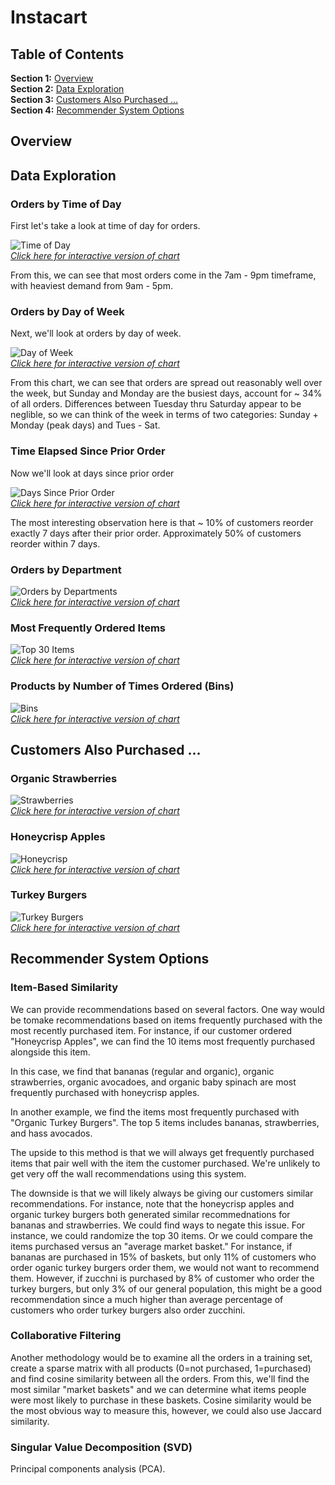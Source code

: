 # Instacart

## Table of Contents

**Section 1:** [Overview](https://github.com/hjhuney/Instacart#overview)<br>
**Section 2:**  [Data Exploration](https://github.com/hjhuney/Instacart#data-exploration)<br>
**Section 3:**  [Customers Also Purchased ...](https://github.com/hjhuney/Instacart/blob/master/README.md#customers-also-purchased-)<br>
**Section 4:**  [Recommender System Options](https://github.com/hjhuney/Instacart#recommender-system-options)<br>

## Overview

## Data Exploration

### Orders by Time of Day

First let's take a look at time of day for orders. 

![Time of Day](https://github.com/hjhuney/Instacart/blob/master/images/time_of_day.svg)<br>
<i>[Click here for interactive version of chart](https://hjhuney.github.io/Instacart/html/time_of_day.html)</i>

From this, we can see that most orders come in the 7am - 9pm timeframe, with heaviest demand from 9am - 5pm. 

### Orders by Day of Week

Next, we'll look at orders by day of week. 

![Day of Week](https://github.com/hjhuney/Instacart/blob/master/images/day_of_week.svg)<br>
<i>[Click here for interactive version of chart](https://hjhuney.github.io/Instacart/html/day_of_week.html)</i>

From this chart, we can see that orders are spread out reasonably well over the week, but Sunday and Monday are the busiest days, account for ~ 34% of all orders. Differences between Tuesday thru Saturday appear to be neglible, so we can think of the week in terms of two categories: Sunday + Monday (peak days) and Tues - Sat.   

### Time Elapsed Since Prior Order

Now we'll look at days since prior order

![Days Since Prior Order](https://github.com/hjhuney/Instacart/blob/master/images/prev_order.svg)<br>
<i>[Click here for interactive version of chart](https://hjhuney.github.io/Instacart/html/prev_order.html)</i>

The most interesting observation here is that ~ 10% of customers reorder exactly 7 days after their prior order. Approximately 50% of customers reorder within 7 days.

### Orders by Department

![Orders by Departments](https://github.com/hjhuney/Instacart/blob/master/images/dept.svg)<br>
<i>[Click here for interactive version of chart](https://hjhuney.github.io/Instacart/html/dept.html)</i>

### Most Frequently Ordered Items


![Top 30 Items](https://github.com/hjhuney/Instacart/blob/master/images/top_30_items.svg)<br>
<i>[Click here for interactive version of chart](https://hjhuney.github.io/Instacart/html/top30.html)</i>

### Products by Number of Times Ordered (Bins)

![Bins](https://github.com/hjhuney/Instacart/blob/master/images/product_bins.svg)<br>
<i>[Click here for interactive version of chart](https://hjhuney.github.io/Instacart/html/bin_chart.html)</i>

## Customers Also Purchased ... 

### Organic Strawberries

![Strawberries](https://github.com/hjhuney/Instacart/blob/master/images/strawberries.svg)<br>
<i>[Click here for interactive version of chart](https://hjhuney.github.io/Instacart/html/strawberry.html)</i>

### Honeycrisp Apples

![Honeycrisp](https://github.com/hjhuney/Instacart/blob/master/images/honeycrisp.svg)<br>
<i>[Click here for interactive version of chart](https://hjhuney.github.io/Instacart/html/honeycrisp.html)</i>

### Turkey Burgers

![Turkey Burgers](https://github.com/hjhuney/Instacart/blob/master/images/turkey_burgers.svg)<br>
<i>[Click here for interactive version of chart](https://hjhuney.github.io/Instacart/html/turkey.html)</i>

## Recommender System Options

### Item-Based Similarity

We can provide recommendations based on several factors. One way would be tomake recommendations based on items frequently purchased with the most recently purchased item. For instance, if our customer ordered "Honeycrisp Apples", we can find the 10 items most frequently purchased alongside this item. 

In this case, we find that bananas (regular and organic), organic strawberries, organic avocadoes, and organic baby spinach are most frequently purchased with honeycrisp apples. 


In another example, we find the items most frequently purchased with "Organic Turkey Burgers". The top 5 items includes bananas, strawberries, and hass avocados. 


The upside to this method is that we will always get frequently purchased items that pair well with the item the customer purchased. We're unlikely to get very off the wall recommendations using this system. 

The downside is that we will likely always be giving our customers similar recommendations. For instance, note that the honeycrisp apples and organic turkey burgers both generated similar recommednations for bananas and strawberries. We could find ways to negate this issue. For instance, we could randomize the top 30 items. Or we could compare the items purchased versus an "average market basket." For instance, if bananas are purchased in 15% of baskets, but only 11% of customers who order oganic turkey burgers order them, we would not want to recommend them. However, if zucchni is purchased by 8% of customer who order the turkey burgers, but only 3% of our general population, this might be a good recommendation since a much higher than average percentage of customers who order turkey burgers also order zucchini. 

### Collaborative Filtering

Another methodology would be to examine all the orders in a training set, create a sparse matrix with all products (0=not purchased, 1=purchased) and find cosine similarity between all the orders. From this, we'll find the most similar "market baskets" and we can determine what items people were most likely to purchase in these baskets. Cosine similarity would be the most obvious way to measure this, however, we could also use Jaccard similarity. 

### Singular Value Decomposition (SVD)

Principal components analysis (PCA). 
